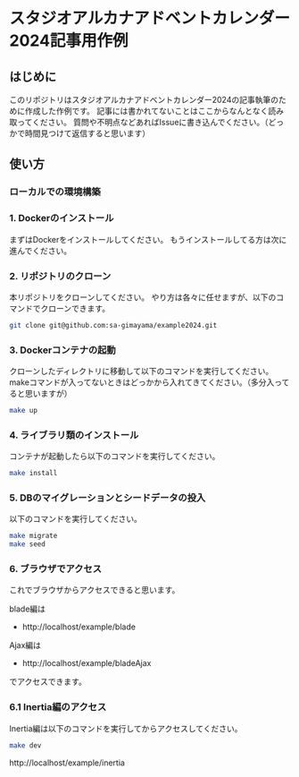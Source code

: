 # スタジオアルカナアドベントカレンダー2024記事用作例

## はじめに

このリポジトリはスタジオアルカナアドベントカレンダー2024の記事執筆のために作成した作例です。
記事には書かれてないことはここからなんとなく読み取ってください。
質問や不明点などあればIssueに書き込んでください。（どっかで時間見つけて返信すると思います）

## 使い方

### ローカルでの環境構築

### 1. Dockerのインストール

まずはDockerをインストールしてください。
もうインストールしてる方は次に進んでください。

### 2. リポジトリのクローン

本リポジトリをクローンしてください。
やり方は各々に任せますが、以下のコマンドでクローンできます。

```bash
git clone git@github.com:sa-gimayama/example2024.git
```

### 3. Dockerコンテナの起動

クローンしたディレクトリに移動して以下のコマンドを実行してください。
makeコマンドが入ってないときはどっかから入れてきてください。（多分入ってると思いますが）

```bash
make up
```

### 4. ライブラリ類のインストール

コンテナが起動したら以下のコマンドを実行してください。

```bash
make install
```

### 5. DBのマイグレーションとシードデータの投入

以下のコマンドを実行してください。

```bash
make migrate
make seed
```

### 6. ブラウザでアクセス

これでブラウザからアクセスできると思います。

blade編は

- http://localhost/example/blade

Ajax編は

- http://localhost/example/bladeAjax

でアクセスできます。

### 6.1 Inertia編のアクセス

Inertia編は以下のコマンドを実行してからアクセスしてください。

```bash
make dev
```

http://localhost/example/inertia
